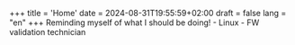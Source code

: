  
+++
title = 'Home'
date = 2024-08-31T19:55:59+02:00
draft = false
lang = "en"
+++
Reminding myself of what I should be doing! - Linux - FW validation technician
